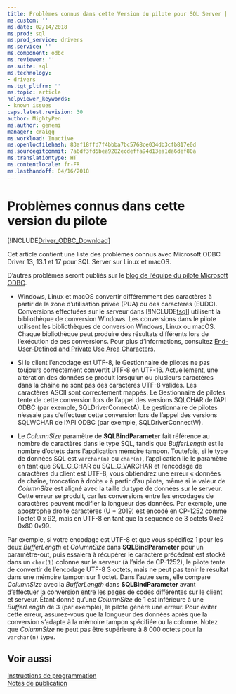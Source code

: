 ```yaml
---
title: Problèmes connus dans cette Version du pilote pour SQL Server | Documents Microsoft
ms.custom: ''
ms.date: 02/14/2018
ms.prod: sql
ms.prod_service: drivers
ms.service: ''
ms.component: odbc
ms.reviewer: ''
ms.suite: sql
ms.technology:
- drivers
ms.tgt_pltfrm: ''
ms.topic: article
helpviewer_keywords:
- known issues
caps.latest.revision: 30
author: MightyPen
ms.author: genemi
manager: craigg
ms.workload: Inactive
ms.openlocfilehash: 83af18ffd7f4bbba7bc5768ce034db3cfb817e0d
ms.sourcegitcommit: 7a6df3fd5bea9282ecdeffa94d13ea1da6def80a
ms.translationtype: HT
ms.contentlocale: fr-FR
ms.lasthandoff: 04/16/2018
---
```

# <a name="known-issues-in-this-version-of-the-driver"></a>Problèmes connus dans cette version du pilote

[!INCLUDE[Driver_ODBC_Download](../../../includes/driver_odbc_download.md)]

Cet article contient une liste des problèmes connus avec Microsoft ODBC Driver 13, 13.1 et 17 pour SQL Server sur Linux et macOS.

D’autres problèmes seront publiés sur le [blog de l’équipe du pilote Microsoft ODBC](http://blogs.msdn.com/b/sqlnativeclient/).  

- Windows, Linux et macOS convertir différemment des caractères à partir de la zone d’utilisation privée (PUA) ou des caractères (EUDC). Conversions effectuées sur le serveur dans [!INCLUDE[tsql](../../../includes/tsql_md.md)] utilisent la bibliothèque de conversion Windows. Les conversions dans le pilote utilisent les bibliothèques de conversion Windows, Linux ou macOS. Chaque bibliothèque peut produire des résultats différents lors de l’exécution de ces conversions. Pour plus d’informations, consultez [End-User-Defined and Private Use Area Characters](http://msdn.microsoft.com/library/dd317802.aspx).

- Si le client l’encodage est UTF-8, le Gestionnaire de pilotes ne pas toujours correctement convertit UTF-8 en UTF-16. Actuellement, une altération des données se produit lorsqu’un ou plusieurs caractères dans la chaîne ne sont pas des caractères UTF-8 valides. Les caractères ASCII sont correctement mappés. Le Gestionnaire de pilotes tente de cette conversion lors de l’appel des versions SQLCHAR de l’API ODBC (par exemple, SQLDriverConnectA). Le gestionnaire de pilotes n’essaie pas d’effectuer cette conversion lors de l’appel des versions SQLWCHAR de l’API ODBC (par exemple, SQLDriverConnectW).  

- Le *ColumnSize* paramètre de **SQLBindParameter** fait référence au nombre de caractères dans le type SQL, tandis que *BufferLength* est le nombre d’octets dans l’application mémoire tampon. Toutefois, si le type de données SQL est `varchar(n)` ou `char(n)`, l’application lie le paramètre en tant que SQL_C_CHAR ou SQL_C_VARCHAR et l’encodage de caractères du client est UTF-8, vous obtiendrez une erreur « données de chaîne, troncation à droite » à partir d’au pilote, même si le valeur de *ColumnSize* est aligné avec la taille du type de données sur le serveur. Cette erreur se produit, car les conversions entre les encodages de caractères peuvent modifier la longueur des données. Par exemple, une apostrophe droite caractères (U + 2019) est encodé en CP-1252 comme l’octet 0 x 92, mais en UTF-8 en tant que la séquence de 3 octets 0xe2 0x80 0x99.

Par exemple, si votre encodage est UTF-8 et que vous spécifiez 1 pour les deux *BufferLength* et *ColumnSize* dans **SQLBindParameter** pour un paramètre-out, puis essaiera à récupérer le caractère précédent est stocké dans un `char(1)` colonne sur le serveur (à l’aide de CP-1252), le pilote tente de convertir de l’encodage UTF-8 3 octets, mais ne peut pas tenir le résultat dans une mémoire tampon sur 1 octet. Dans l’autre sens, elle compare *ColumnSize* avec la *BufferLength* dans **SQLBindParameter** avant d’effectuer la conversion entre les pages de codes différentes sur le client et serveur. Étant donné qu’une *ColumnSize* de 1 est inférieure à une *BufferLength* de 3 (par exemple), le pilote génère une erreur. Pour éviter cette erreur, assurez-vous que la longueur des données après que la conversion s’adapte à la mémoire tampon spécifiée ou la colonne. Notez que *ColumnSize* ne peut pas être supérieure à 8 000 octets pour la `varchar(n)` type.

## <a name="see-also"></a>Voir aussi  
[Instructions de programmation](../../../connect/odbc/linux-mac/programming-guidelines.md)  
[Notes de publication](../../../connect/odbc/linux-mac/release-notes.md)  

